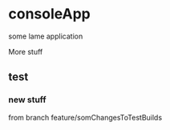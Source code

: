 # consoleApp
some lame application

More stuff
## test


### new stuff

from branch feature/somChangesToTestBuilds